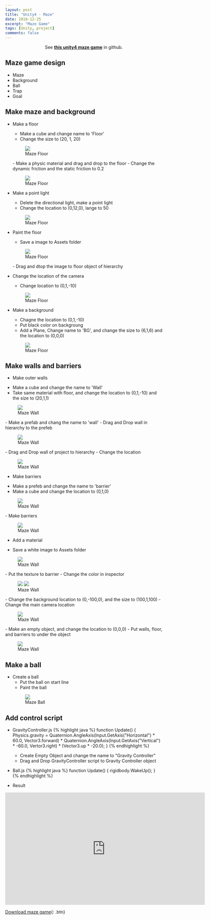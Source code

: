 ```yaml
---
layout: post
title: "Unity4 - Maze"
date: 2018-12-25
excerpt: "Maze Game"
tags: [Unity, project]
comments: false
---
```


<center>See <a href="https://github.com/leehuhlee/Unity"><b>this unity4 maze game</b></a> in github.</center>

## Maze game design

* Maze
* Background
* Ball
* Trap
* Goal

## Make maze and background

* Make a floor
  - Make a cube and change name to 'Floor'
  - Change the size to (20, 1, 20)
  <figure>
	  <img src="/assets/img/posts/unity/maze1.jpg">
	  <figcaption>Maze Floor</figcaption>
  </figure>
  - Make a physic material and drag and drop to the floor
  - Change the dynamic friction and the static friction to 0.2
  <figure>
	  <img src="/assets/img/posts/unity/maze2.jpg">
	  <figcaption>Maze Floor</figcaption>
  </figure>

* Make a point light
  - Delete the directional light, make a point light
  - Change the location to (0,12,0), lange to 50
  <figure>
	  <img src="/assets/img/posts/unity/maze3.jpg">
	  <figcaption>Maze Floor</figcaption>
  </figure>

* Paint the floor
  - Save a image to Assets folder
  <figure>
	  <img src="/assets/img/posts/unity/maze4.jpg">
	  <figcaption>Maze Floor</figcaption>
  </figure>
  - Drag and dtop the image to floor object of hierarchy

* Change the location of the camera
  - Change location to (0,1,-10)
  <figure>
	  <img src="/assets/img/posts/unity/maze5.jpg">
	  <figcaption>Maze Floor</figcaption>
  </figure>

* Make a background
  - Chagne the location to (0,1,-10)
  - Put black color on backgroung
  - Add a Plane, Change name to 'BG', and change the size to (6,1,6) and the location to (0,0,0)
  <figure>
	  <img src="/assets/img/posts/unity/maze8.jpg">
	  <figcaption>Maze Floor</figcaption>
  </figure>

## Make walls and barriers
  
  * Make outer walls
  - Make a cube and change the name to 'Wall'
  - Take same material with floor, and change the location to (0,1,-10) and the size to (20,1,1)
  <figure>
	  <img src="/assets/img/posts/unity/maze9.jpg">
	  <figcaption>Maze Wall</figcaption>
  </figure>
  - Make a prefab and chang the name to 'wall'
  - Drag and Drop wall in hierarchy to the prefeb
  <figure>
	  <img src="/assets/img/posts/unity/maze10.jpg">
	  <figcaption>Maze Wall</figcaption>
  </figure>
  - Drag and Drop wall of project to hierarchy
  - Change the location
  <figure>
	  <img src="/assets/img/posts/unity/maze11.jpg">
	  <figcaption>Maze Wall</figcaption>
  </figure>

  * Make barriers
  - Make a prefeb and change the name to 'barrier'
  - Make a cube and change the location to (0,1,0)
  <figure>
	  <img src="/assets/img/posts/unity/maze12.jpg">
	  <figcaption>Maze Wall</figcaption>
  </figure>
  - Make barriers
  <figure>
	  <img src="/assets/img/posts/unity/maze13.jpg">
	  <figcaption>Maze Wall</figcaption>
  </figure>

  * Add a material 
  - Save a white image to Assets folder
  <figure>
	  <img src="/assets/img/posts/unity/maze14.jpg">
	  <figcaption>Maze Wall</figcaption>
  </figure>
  - Put the texture to barrier
  - Change the color in inspector
  <figure class="half">
	  <img src="/assets/img/posts/unity/maze15.jpg">
    <img src="/assets/img/posts/unity/maze16.jpg">
	  <figcaption>Maze Wall</figcaption>
  </figure>
  - Change the background location to (0,-100,0), and the size to (100,1,100)
  - Change the main camera location
  <figure>
	  <img src="/assets/img/posts/unity/maze17.jpg">
	  <figcaption>Maze Wall</figcaption>
  </figure>
  - Make an empty object, and change the location to (0,0,0)
  - Put walls, floor, and barriers to under the object
  <figure>
	  <img src="/assets/img/posts/unity/maze18.jpg">
	  <figcaption>Maze Wall</figcaption>
  </figure>

## Make a ball

* Create a ball
  - Put the ball on start line
  - Paint the ball
  <figure>
	  <img src="/assets/img/posts/unity/maze19.jpg">
	  <figcaption>Maze Ball</figcaption>
  </figure>

## Add control script

* GravityController.js
{% highlight java %}
    function Update() {
      Physics.gravity = Quaternion.AngleAxis(Input.GetAxis("Horizontal") * 60.0, Vector3.forward) * Quaternion.AngleAxis(Input.GetAxis("Vertical") * -60.0, Vertor3.right) * (Vector3.up * -20.0);
    }
{% endhighlight %}
  - Create Empty Object and change the name to "Gravity Controller"
  - Drag and Drop GravityController script to Gravity Controller object

* Ball.js
{% highlight java %}
    function Update() {
      rigidbody.WakeUp();
    }
{% endhighlight %}

* Result
<iframe title="Unity4-Maze" width="640" height="360" src="https://play-tv.kakao.com/embed/player/cliplink/ve12d1MMe21vvxS4eiqZioM@my?service=player_share" allowfullscreen frameborder="0" scrolling="no" allow="autoplay"></iframe>



[Download maze game](https://github.com/leehuhlee/Unity){: .btn}
